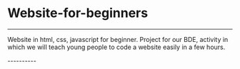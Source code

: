 ﻿# Website-for-beginners
 
----------
<p>
Website in html, css, javascript for beginner. 
Project for our BDE, activity in which we will teach young people to code a website easily in a few hours.
</p>
----------
